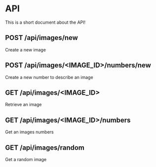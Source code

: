# API
This is a short document about the API!

## POST /api/images/new
Create a new image

## POST /api/images/<IMAGE_ID>/numbers/new
Create a new number to describe an image

## GET /api/images/<IMAGE_ID>
Retrieve an image

## GET /api/images/<IMAGE_ID>/numbers
Get an images numbers

## GET /api/images/random
Get a random image
